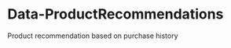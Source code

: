 Data-ProductRecommendations
===========================

Product recommendation based on purchase history 
